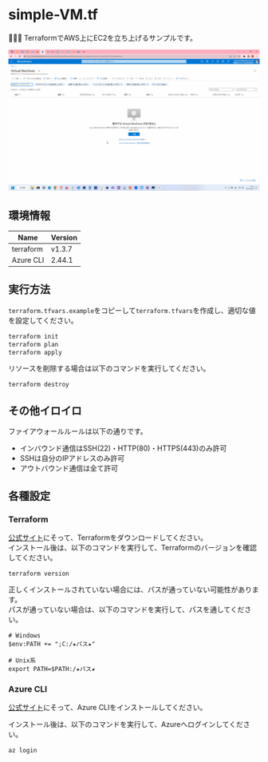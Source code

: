 # simple-VM.tf

🦇🦇🦇 TerraformでAWS上にEC2を立ち上げるサンプルです。  

![成果物](./docs/img/fruit.gif)  

## 環境情報

| Name | Version |
| ---- | ---- |
| terraform | v1.3.7 |
| Azure CLI | 2.44.1 |

## 実行方法

`terraform.tfvars.example`をコピーして`terraform.tfvars`を作成し、適切な値を設定してください。  

```shell
terraform init
terraform plan
terraform apply
```

リソースを削除する場合は以下のコマンドを実行してください。  

```shell
terraform destroy
```

## その他イロイロ

ファイアウォールルールは以下の通りです。  

* インバウンド通信はSSH(22)・HTTP(80)・HTTPS(443)のみ許可
* SSHは自分のIPアドレスのみ許可
* アウトバウンド通信は全て許可

## 各種設定

### Terraform

[公式サイト](https://developer.hashicorp.com/terraform/downloads)にそって、Terraformをダウンロードしてください。  
インストール後は、以下のコマンドを実行して、Terraformのバージョンを確認してください。  

```shell
terraform version
```

正しくインストールされていない場合には、パスが通っていない可能性があります。  
パスが通っていない場合は、以下のコマンドを実行して、パスを通してください。  

```shell
# Windows
$env:PATH += ";C:/★パス★"

# Unix系
export PATH=$PATH:/★パス★
```

### Azure CLI

[公式サイト](https://learn.microsoft.com/ja-jp/cli/azure/install-azure-cli)にそって、Azure CLIをインストールしてください。  

インストール後は、以下のコマンドを実行して、Azureへログインしてください。  

```shell
az login
```
